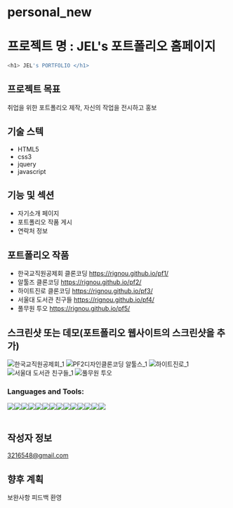 # personal_new
# 프로젝트 명 : JEL's 포트폴리오 홈페이지 

``` bash
<h1> JEL's PORTFOLIO </h1> 
``` 

## 프로젝트 목표 
취업을 위한 포트폴리오 제작, 자신의 작업을 전시하고 홍보

## 기술 스텍
- HTML5
- css3
- jquery
- javascript

## 기능 및 섹션
- 자기소개 페이지
- 포트폴리오 작품 게시
- 연락처 정보

## 포트폴리오 작품
- 한국교직원공제회 클론코딩 https://rignou.github.io/pf1/
- 알툴즈 클론코딩 https://rignou.github.io/pf2/
- 하이트진로 클론코딩 https://rignou.github.io/pf3/
- 서울대 도서관 친구들 https://rignou.github.io/pf4/
- 풀무원 투오 https://rignou.github.io/pf5/

## 스크린샷 또는 데모(포트폴리오 웹사이트의 스크린샷을 추가)
![한국교직원공제회_1](https://github.com/user-attachments/assets/00251c70-9174-4d81-a14a-d80aa28c957d)
![PF2디자인클론코딩 알툴스_1](https://github.com/user-attachments/assets/b84c1591-33ec-4e6a-8da8-7250b0ad24b7)
![하이트진로_1](https://github.com/user-attachments/assets/1621759e-f83b-493b-a8a5-de2feaf3d00a)
![서울대 도서관 친구들_1](https://github.com/user-attachments/assets/86935c07-269d-4d21-863f-e6dca830a08a)
![풀무원 투오](https://github.com/user-attachments/assets/cdaa550a-0d0d-4eba-bbcd-0f64917843a6)



<h3 align="left">Languages and Tools:</h3>
<p align="left" style="white-space: pre-line; display: flex;"> 
    <img src="https://img.shields.io/badge/Adobe Photoshop-31A8FF?style=flat-square&logo=Adobe Photoshop&logoColor=white"/>
    <img src="https://img.shields.io/badge/Adobe Illustrator-FF9A00?style=flat-square&logo=Adobe Illustrator&logoColor=white"/>
    <img src="https://img.shields.io/badge/Adobe InDesign-FF3366?style=flat-square&logo=Adobe InDesign&logoColor=white"/>
    <br>
    <img src="https://img.shields.io/badge/HTML5-E34F26?style=for-the-badge&logo=html5&logoColor=white" />
    <img src="https://img.shields.io/badge/CSS3-1572B6?style=for-the-badge&logo=css3&logoColor=white" /> 
    <img src="https://img.shields.io/badge/jQuery-0769AD?style=for-the-badge&logo=jquery&logoColor=white" />
    <img src="https://img.shields.io/badge/Sass-CC6699?style=flat-square&logo=Sass&logoColor=white"/>
    <br>
    <img src="https://img.shields.io/badge/Node.js-339933?style=flat-square&logo=Node.js&logoColor=white"/>
    <img src="https://img.shields.io/badge/Visual Studio Code-007ACC?style=flat-square&logo=Visual Studio Code&logoColor=white"/>
    <img src="https://img.shields.io/badge/Vue.js-4FC08D?style=flat-square&logo=Vue.js&logoColor=white"/>
    <br>
    <img src="https://img.shields.io/badge/Google_Cloud-4285F4?style=for-the-badge&logo=google-cloud&logoColor=white" />
    <img src="https://img.shields.io/badge/Microsoft_PowerPoint-B7472A?style=for-the-badge&logo=microsoft-powerpoint&logoColor=white" />
    <img src="https://img.shields.io/badge/Microsoft_Excel-217346?style=for-the-badge&logo=microsoft-excel&logoColor=white" />
    <img src="https://img.shields.io/badge/Microsoft_Word-2B579A?style=for-the-badge&logo=microsoft-word&logoColor=white" />
</p>

## 작성자 정보
3216548@gmail.com

## 향후 계획 
보완사항 피드백 환영
